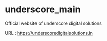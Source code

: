 # underscore_main
Official website of underscore digital solutions

URL : https://underscoredigitalsolutions.in
